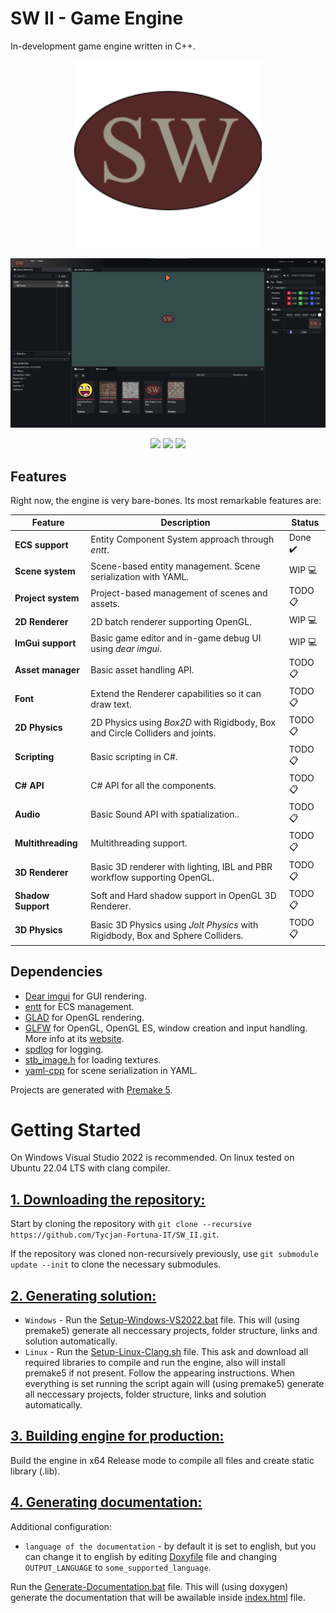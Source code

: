 # SW II - Game Engine
In-development game engine written in C++.

<p align="center">
  <img src="./docs/icon.png" width="300">
</p>

<p align="center">
  <img src="./docs/SW.png">
</p>

<p align="center">
  <img src="https://img.shields.io/badge/c++-%2300599C.svg?style=for-the-badge&logo=c%2B%2B&logoColor=white" width="100">
  <img src="https://img.shields.io/badge/Visual%20Studio-5C2D91.svg?style=for-the-badge&logo=visual-studio&logoColor=white" width="210">
  <img src="https://img.shields.io/badge/Windows-0078D6?style=for-the-badge&logo=windows&logoColor=white" width="156">
</p>

## Features

Right now, the engine is very bare-bones. Its most remarkable features are:

| Feature               | Description                                                                           | Status   |
| -------               | -----------                                                                           | ------   |
| **ECS support**       | Entity Component System approach through *entt*.                                      | Done ✔️ |
| **Scene system**      | Scene-based entity management. Scene serialization with YAML.                         | WIP 💻 |
| **Project system**    | Project-based management of scenes and assets.                                        | TODO 📋 |
| **2D Renderer**       | 2D batch renderer supporting OpenGL.                                                  | WIP 💻 |
| **ImGui support**     | Basic game editor and in-game debug UI using *dear imgui*.                            | WIP 💻 |
| **Asset manager**      | Basic asset handling API.                                 | TODO 📋 |
| **Font**               | Extend the Renderer capabilities so it can draw text.     | TODO 📋  |
| **2D Physics**        | 2D Physics using *Box2D* with Rigidbody, Box and Circle Colliders and joints.         | TODO 📋 |
| **Scripting**         | Basic scripting in C#.                                                   | TODO 📋 |
| **C# API**             | C# API for all the components.                            | TODO 📋  |
| **Audio**             | Basic Sound API with spatialization..                              | TODO 📋 |
| **Multithreading**    | Multithreading support.                                           | TODO 📋 |
| **3D Renderer**       | Basic 3D renderer with lighting, IBL and PBR workflow supporting OpenGL.              | TODO 📋 |
| **Shadow Support**    | Soft and Hard shadow support in OpenGL 3D Renderer.                                   | TODO 📋 |
| **3D Physics**        | Basic 3D Physics using *Jolt Physics* with Rigidbody, Box and Sphere Colliders.   	  | TODO 📋 |

## Dependencies
  - [Dear imgui](https://github.com/ocornut/imgui) for GUI rendering.
  - [entt](https://github.com/skypjack/entt) for ECS management.
  - [GLAD](https://glad.dav1d.de) for OpenGL rendering.
  - [GLFW](https://github.com/glfw/glfw) for OpenGL, OpenGL ES, window creation and input handling. More info at its [website](https://www.glfw.org/).
  - [spdlog](https://github.com/gabime/spdlog) for logging.
  - [stb_image.h](https://github.com/nothings/stb) for loading textures.
  - [yaml-cpp](https://github.com/jbeder/yaml-cpp) for scene serialization in YAML.

Projects are generated with [Premake 5](https://github.com/premake/premake-core/releases).

# Getting Started
On Windows Visual Studio 2022 is recommended. On linux tested on Ubuntu 22.04 LTS with clang compiler.

## <ins>**1. Downloading the repository:**</ins>

Start by cloning the repository with `git clone --recursive https://github.com/Tycjan-Fortuna-IT/SW_II.git`.

If the repository was cloned non-recursively previously, use `git submodule update --init` to clone the necessary submodules.

## <ins>**2. Generating solution:**</ins>

- `Windows` - Run the [Setup-Windows-VS2022.bat](https://github.com/Tycjan-Fortuna-IT/SW_II/blob/master/Setup-Windows-VS2022.bat) file. This will (using premake5) generate all neccessary projects, folder structure, links and solution automatically.
- `Linux` - Run the [Setup-Linux-Clang.sh](https://github.com/Tycjan-Fortuna-IT/SW_II/blob/master/Setup-Linux-Clang.sh) file. This ask and download all required libraries to compile and run the engine, also will install premake5 if not present. Follow the appearing instructions. When everything is set running the script again will (using premake5) generate all neccessary projects, folder structure, links and solution automatically.

## <ins>**3. Building engine for production:**</ins>

Build the engine in x64 Release mode to compile all files and create static library (.lib).

## <ins>**4. Generating documentation:**</ins>

Additional configuration:
- `language of the documentation` - by default it is set to english, but you can change it to english by editing [Doxyfile](/docs/Doxyfile) file and changing `OUTPUT_LANGUAGE` to `some_supported_language`.

Run the [Generate-Documentation.bat](https://github.com/Tycjan-Fortuna-IT/SW_II/blob/master/Generate-Documentation.bat) file. This will (using doxygen) generate the documentation that will be awailable inside [index.html](/docs/html/index.html) file.
